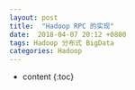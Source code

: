 ```yaml
---
layout: post
title:  "Hadoop RPC 的实现"
date:  2018-04-07 20:12 +0800
tags: Hadoop 分布式 BigData 
categories: Hadoop
---
```


* content
{:toc}

